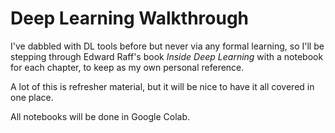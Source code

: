 # Deep Learning Walkthrough
I've dabbled with DL tools before but never via any formal learning, so I'll be stepping through Edward Raff's book _Inside Deep Learning_ with a notebook for each chapter, to keep as my own personal reference.

A lot of this is refresher material, but it will be nice to have it all covered in one place.

All notebooks will be done in Google Colab.
